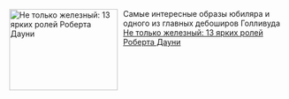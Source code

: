 <!--2025-04-04 15:30:21-->
<div class="yb">
  <div class="rss smaller1 kino_teatr"><a href="https://www.kino-teatr.ru/blog/y2025/4-4/626/" title="Не только железный: 13 ярких ролей Роберта Дауни"><img src="https://www.kino-teatr.ru/blog/6/2/626/poster.jpg" width="196" height="147" align="left" hspace="5" style="margin: 0px 10px 0px 5px" alt="Не только железный: 13 ярких ролей Роберта Дауни"/></a>Самые интересные образы юбиляра и одного из главных дебоширов Голливуда <br><a class="light" href="https://www.kino-teatr.ru/blog/y2025/4-4/626/">Не только железный: 13 ярких ролей Роберта Дауни</a></div>
</div>
